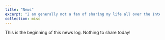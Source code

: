 ```yaml
---
title: "News"
excerpt: "I am generally not a fan of sharing my life all over the Internet, but thought it'd be good to keep a record of things that I thought worth sharing. Then one day when I look back, maybe I'll surprise me."
collection: misc
---
```


This is the beginning of this news log. Nothing to share today!

